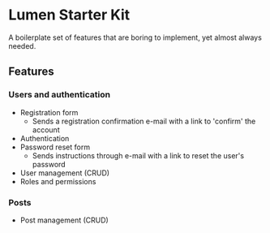 # Lumen Starter Kit

A boilerplate set of features that are boring to implement, yet almost always needed.

## Features

### Users and authentication
- Registration form
  * Sends a registration confirmation e-mail with a link to 'confirm' the account
- Authentication
- Password reset form
  * Sends instructions through e-mail with a link to reset the user's password
- User management (CRUD)
- Roles and permissions

### Posts
- Post management (CRUD)
